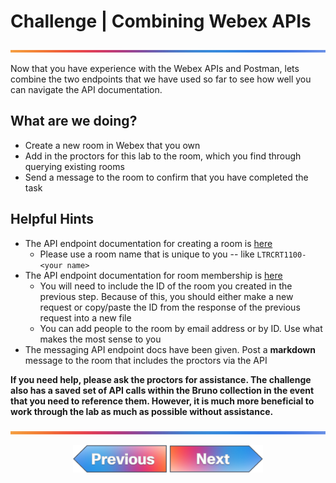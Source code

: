 # Challenge | Combining Webex APIs

![line](../assets/banner.png)

Now that you have experience with the Webex APIs and Postman, lets combine the two endpoints that we have used so far to see how well you can navigate the API documentation.

## What are we doing?

- Create a new room in Webex that you own
- Add in the proctors for this lab to the room, which you find through querying existing rooms
- Send a message to the room to confirm that you have completed the task

## Helpful Hints

- The API endpoint documentation for creating a room is [here](https://developer.webex.com/docs/api/v1/rooms/create-a-room)
  - Please use a room name that is unique to you -- like `LTRCRT1100-<your name>`
- The API endpoint documentation for room membership is [here](https://developer.webex.com/docs/api/v1/memberships/create-a-membership)
  - You will need to include the ID of the room you created in the previous step.  Because of this, you should either make a new request or copy/paste the ID from the response of the previous request into a new file
  - You can add people to the room by email address or by ID.  Use what makes the most sense to you
- The messaging API endpoint docs have been given.  Post a **markdown** message to the room that includes the proctors via the API

**If you need help, please ask the proctors for assistance.  The challenge also has a saved set of API calls within the Bruno collection in the event that you need to reference them.  However, it is much more beneficial to work through the lab as much as possible without assistance.**

![line](../assets/banner.png)
<p align="center">
<a href="4.md"><img src="../assets/previous.png" width="150px"></a>
<a href="../02-intro-python/1.md"><img src="../assets/next.png" width="150px"></a>
</p>